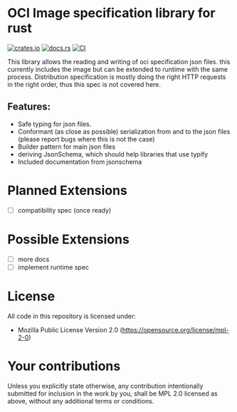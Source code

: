 # OCI Image specification library for rust

[![crates.io](https://img.shields.io/crates/v/liboci)](https://crates.io/crates/liboci)
[![docs.rs](https://docs.rs/liboci/badge.svg)](https://docs.rs/liboci)
[![CI](https://github.com/toasterson/liboci/actions/workflows/ci.yml/badge.svg?branch=main)](https://github.com/toasterson/liboci)


This library allows the reading and writing of oci specification json files. 
this currently includes the image but can be extended to runtime with the same
process. Distribution specification is mostly doing the right HTTP requests in the 
right order, thus this spec is not covered here.

## Features:
- Safe typing for json files.
- Conformant (as close as possible) serialization from and to the json files (please report bugs where this is not the case)
- Builder pattern for main json files
- deriving JsonSchema, which should help libraries that use typify
- Included documentation from jsonschema

# Planned Extensions
- [ ] compatibility spec (once ready)

# Possible Extensions
- [ ] more docs
- [ ] implement runtime spec

# License
All code in this repository is licensed under:

- Mozilla Public License Version 2.0 (https://opensource.org/license/mpl-2-0)

# Your contributions
Unless you explicitly state otherwise, any contribution intentionally submitted 
for inclusion in the work by you, shall be MPL 2.0 licensed as above, without any 
additional terms or conditions.
